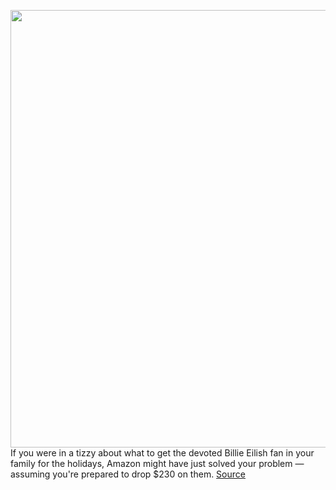 <img src='https://cdn.vox-cdn.com/thumbor/4yMJsLfnKRNCq3mbup_gTN51rjY=/0x0:5760x4320/1200x800/filters:focal(2420x1700:3340x2620)/cdn.vox-cdn.com/uploads/chorus_image/image/69895067/Billie_Eilish_Limited_Edition_Echo_Studio_Lifestyle_2.0.jpeg' width='700px' /><br/>
If you were in a tizzy about what to get the devoted Billie Eilish fan in your family for the holidays, Amazon might have just solved your problem — assuming you're prepared to drop $230 on them.
<a href='https://www.theverge.com/2021/9/22/22688035/billie-eilish-echo-studio-price-release-date-preorder'> Source <a/>